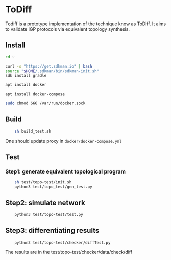 # ToDiff

Todiff is a prototype implementation of the technique know as ToDiff. It aims to validate IGP protocols via equivalent topology synthesis.

## Install
```bash
cd ~

curl -s "https://get.sdkman.io" | bash
source "$HOME/.sdkman/bin/sdkman-init.sh"
sdk install gradle

apt install docker

apt install docker-compose

sudo chmod 666 /var/run/docker.sock
```

## Build
```bash
    sh build_test.sh
```
One should update proxy in `docker/docker-compose.yml`
## Test

### Step1: generate equivalent topological program
```bash 
    sh test/topo-test/init.sh
    python3 test/topo_test/gen_test.py
``` 

## Step2: simulate network
```bash
    python3 test/topo-test/test.py
```

## Step3: differentiating results
```bash
    python3 test/topo-test/checker/diffTest.py
```

The results are in the test/topo-test/checker/data/check/diff